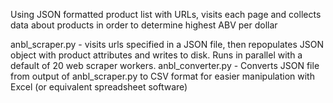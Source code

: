 Using JSON formatted product list with URLs, visits each page and collects data about products in order to determine highest ABV per dollar

anbl_scraper.py - visits urls specified in a JSON file, then repopulates JSON object with product attributes and writes to disk. Runs in parallel with a default of 20 web scraper workers.
anbl_converter.py - Converts JSON file from output of anbl_scraper.py to CSV format for easier manipulation with Excel (or equivalent spreadsheet software)

